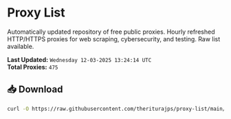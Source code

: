 # Proxy List

Automatically updated repository of free public proxies. Hourly refreshed HTTP/HTTPS proxies for web scraping, cybersecurity, and testing. Raw list available.

**Last Updated:** `Wednesday 12-03-2025 13:24:14 UTC`  
**Total Proxies:** `475`

## 📥 Download
```bash
curl -O https://raw.githubusercontent.com/theriturajps/proxy-list/main/proxies.txt
